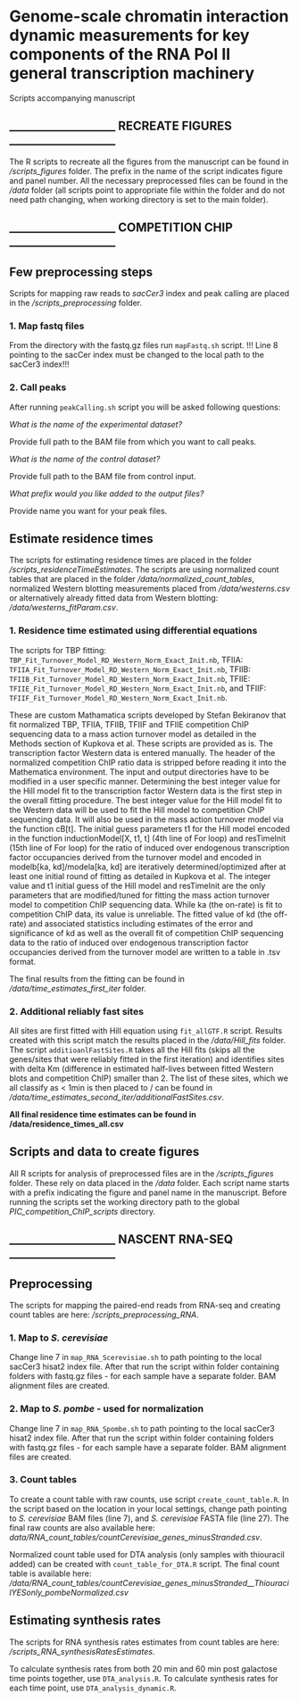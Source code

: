 # Genome-scale chromatin interaction dynamic measurements for key components of the RNA Pol II general transcription machinery

 Scripts accompanying manuscript

## ___________________ RECREATE FIGURES ___________________

The R scripts to recreate all the figures from the manuscript can be found in */scripts_figures* folder. The prefix in the name of the script indicates figure and panel number. All the necessary preprocessed files can be found in the */data* folder (all scripts point to appropriate file within the folder and do not need path changing, when working directory is set to the main folder).

## ___________________ COMPETITION CHIP ___________________

## Few preprocessing steps

Scripts for mapping raw reads to *sacCer3* index and peak calling are placed in the */scripts_preprocessing* folder.
### 1. Map fastq files
From the directory with the fastq.gz files run `mapFastq.sh` script. !!! Line 8 pointing to the sacCer
index must be changed to the local path to the sacCer3 index!!!

### 2. Call peaks

After running `peakCalling.sh` script you will be asked following questions:

*What is the name of the experimental dataset?*

Provide full path to the BAM file from which you want to call peaks.

*What is the name of the control dataset?*

Provide full path to the BAM file from control input.

*What prefix would you like added to the output files?*

Provide name you want for your peak files.

## Estimate residence times

The scripts for estimating residence times are placed in the folder */scripts_residenceTimeEstimates*. The scripts are using normalized count tables that are placed in the folder */data/normalized_count_tables*, normalized Western blotting measurements placed from */data/westerns.csv* or alternatively already fitted data from Western blotting: */data/westerns_fitParam.csv*.

### 1. Residence time estimated using differential equations

The scripts for TBP fitting: `TBP_Fit_Turnover_Model_RD_Western_Norm_Exact_Init.nb`, TFIIA: `TFIIA_Fit_Turnover_Model_RD_Western_Norm_Exact_Init.nb`, TFIIB: `TFIIB_Fit_Turnover_Model_RD_Western_Norm_Exact_Init.nb`, TFIIE: `TFIIE_Fit_Turnover_Model_RD_Western_Norm_Exact_Init.nb`, and TFIIF: `TFIIF_Fit_Turnover_Model_RD_Western_Norm_Exact_Init.nb`.

These are custom Mathamatica scripts developed by Stefan Bekiranov that fit normalized TBP, TFIIA, TFIIB, TFIIF and TFIIE competition ChIP sequencing data to a mass action turnover model as detailed in the Methods section of Kupkova et al.  These scripts are provided as is.  The transcription factor Western data is entered manually.  The header of the normalized competition ChIP ratio data is stripped before reading it into the Mathematica environment.  The input and output directories have to be modified in a user specific manner.  Determining the best integer value for the Hill model fit to the transcription factor Western data is the first step in the overall fitting procedure.  The best integer value for the Hill model fit to the Western data will be used to fit the Hill model to competition ChIP sequencing data.  It will also be used in the mass action turnover model via the function cB[t].  The initial guess parameters t1 for the Hill model encoded in the function inductionModel[X, t1, t] (4th line of For loop) and resTimeInit (15th line of For loop) for the ratio of induced over endogenous transcription factor occupancies derived from the turnover model and encoded in modelb[ka, kd]/modela[ka, kd] are iteratively determined/optimized after at least one initial round of fitting as detailed in Kupkova et al.  The integer value and t1 initial guess of the Hill model and resTimeInit are the only parameters that are modified/tuned for fitting the mass action turnover model to competition ChIP sequencing data.  While ka (the on-rate) is fit to competition ChIP data, its value is unreliable.  The fitted value of kd (the off-rate) and associated statistics including estimates of the error and significance of kd as well as the overall fit of competition ChIP sequencing data to the ratio of induced over endogenous transcription factor occupancies derived from the turnover model are written to a table in .tsv format.    


The final results from the fitting can be found in */data/time_estimates_first_iter* folder.

### 2. Additional reliably fast sites

All sites are first fitted with Hill equation using `fit_allGTF.R` script. Results created with this script match the results placed in the */data/Hill_fits* folder. The script `additioanlFastSites.R` takes all the Hill fits (skips all the genes/sites that were reliably fitted in the first iteration) and identifies sites with delta Km (difference in estimated half-lives between fitted Western blots and competition ChIP) smaller than 2. The list of these sites, which we all classify as < 1min is then placed to / can be found in */data/time_estimates_second_iter/additionalFastSites.csv*.

**All final residence time estimates can be found in /data/residence_times_all.csv**


## Scripts and data to create figures

All R scripts for analysis of preprocessed files are in the */scripts_figures* folder. These rely on data placed in the */data* folder. Each script name starts with a prefix indicating the figure and panel name in the manuscript. Before running the scripts set the working directory path to the global *PIC_competition_ChIP_scripts* directory.


## ___________________ NASCENT RNA-SEQ ___________________

## Preprocessing

The scripts for mapping the paired-end reads from RNA-seq and creating count tables are here: */scripts_preprocessing_RNA*.

### 1. Map to *S. cerevisiae*

Change line 7 in `map_RNA_Scerevisiae.sh` to path pointing to the local sacCer3 hisat2 index file. After that run the script within folder containing folders with fastq.gz files - for each sample have a separate folder. BAM alignment files are created.  

### 2. Map to *S. pombe* - used for normalization

Change line 7 in `map_RNA_Spombe.sh` to path pointing to the local sacCer3 hisat2 index file. After that run the script within folder containing folders with fastq.gz files - for each sample have a separate folder. BAM alignment files are created.

### 3. Count tables

To create a count table with raw counts, use script `create_count_table.R`. In the script based on the location in your local settings, change path pointing to *S. cerevisiae* BAM files (line 7), and *S. cerevisiae* FASTA file (line 27). The final raw counts are also available here: *data/RNA_count_tables/countCerevisiae_genes_minusStranded.csv*.

Normalized count table used for DTA analysis (only samples with thiouracil added) can be created with `count_table_for_DTA.R` script. The final count table is available here: */data/RNA_count_tables/countCerevisiae_genes_minusStranded__ThiouracilYESonly_pombeNormalized.csv*

## Estimating synthesis rates

The scripts for RNA synthesis rates estimates from count tables are here: */scripts_RNA_synthesisRatesEstimates*.

To calculate synthesis rates from both 20 min and 60 min post galactose time points together, use `DTA_analysis.R`. To calculate synthesis rates for each time point, use `DTA_analysis_dynamic.R`.
